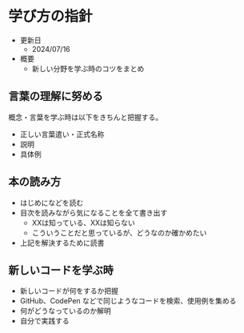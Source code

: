 # 学び方の指針

- 更新日
  - 2024/07/16
- 概要
  - 新しい分野を学ぶ時のコツをまとめ

## 言葉の理解に努める

概念・言葉を学ぶ時は以下をきちんと把握する。

- 正しい言葉遣い・正式名称
- 説明
- 具体例

## 本の読み方

- はじめになどを読む
- 目次を読みながら気になることを全て書き出す
  - XXは知っている、XXは知らない
  - こういうことだと思っているが、どうなのか確かめたい
- 上記を解決するために読書

## 新しいコードを学ぶ時

- 新しいコードが何をするか把握
- GitHub、CodePen などで同じようなコードを検索、使用例を集める
- 何がどうなっているのか解明
- 自分で実践する